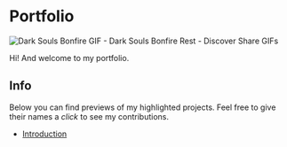 # Portfolio

![Dark Souls Bonfire GIF - Dark Souls Bonfire Rest - Discover   Share GIFs](https://github.com/user-attachments/assets/25217c1c-dbca-4030-b8e6-0a28a4f189f0)

Hi! And welcome to my portfolio.

## Info
Below you can find previews of my highlighted projects.
Feel free to give their names a *click* to see my contributions.

- [Introduction](#introduction)
